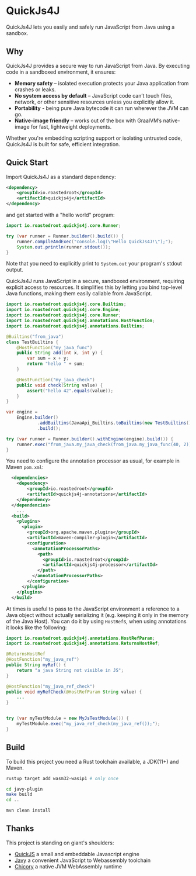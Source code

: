 # QuickJs4J

QuickJs4J lets you easily and safely run JavaScript from Java using a sandbox.

## Why

QuickJs4J provides a secure way to run JavaScript from Java. By executing code in a sandboxed environment, it ensures:

- **Memory safety** – isolated execution protects your Java application from crashes or leaks.
- **No system access by default** – JavaScript code can’t touch files, network, or other sensitive resources unless you explicitly allow it.
- **Portability** - being pure Java bytecode it can run wherever the JVM can go.
- **Native-image friendly** – works out of the box with GraalVM’s native-image for fast, lightweight deployments.

Whether you're embedding scripting support or isolating untrusted code, QuickJs4J is built for safe, efficient integration.

## Quick Start

Import QuickJs4J as a standard dependency:

```xml
<dependency>
    <groupId>io.roastedroot</groupId>
    <artifactId>quickjs4j</artifactId>
</dependency>
```

and get started with a "hello world" program:

```java
import io.roastedroot.quickjs4j.core.Runner;

try (var runner = Runner.builder().build()) {
    runner.compileAndExec("console.log(\"Hello QuickJs4J!\");");
    System.out.println(runner.stdout());
}
```

Note that you need to explicitly print to `System.out` your program's stdout output.

QuickJs4J runs JavaScript in a secure, sandboxed environment, requiring explicit access to resources.
It simplifies this by letting you bind top-level Java functions, making them easily callable from JavaScript.

```java
import io.roastedroot.quickjs4j.core.Builtins;
import io.roastedroot.quickjs4j.core.Engine;
import io.roastedroot.quickjs4j.core.Runner;
import io.roastedroot.quickjs4j.annotations.HostFunction;
import io.roastedroot.quickjs4j.annotations.Builtins;

@Builtins("from_java")
class TestBuiltins {
    @HostFunction("my_java_func")
    public String add(int x, int y) {
        var sum = x + y;
        return "hello " + sum;
    }

    @HostFunction("my_java_check")
    public void check(String value) {
        assert("hello 42".equals(value));
    }
}

var engine =
    Engine.builder()
            .addBuiltins(JavaApi_Builtins.toBuiltins(new TestBuiltins()))
            .build();

try (var runner = Runner.builder().withEngine(engine).build()) {
    runner.exec("from_java.my_java_check(from_java.my_java_func(40, 2));");
}
```

You need to configure the annotation processor as usual, for example in Maven `pom.xml`:

```xml
  <dependencies>
    <dependency>
        <groupId>io.roastedroot</groupId>
        <artifactId>quickjs4j-annotations</artifactId>
    </dependency>
  </dependencies>
    ...
  <build>
    <plugins>
      <plugin>
        <groupId>org.apache.maven.plugins</groupId>
        <artifactId>maven-compiler-plugin</artifactId>
        <configuration>
          <annotationProcessorPaths>
            <path>
              <groupId>io.roastedroot</groupId>
              <artifactId>quickjs4j-processor</artifactId>
            </path>
          </annotationProcessorPaths>
        </configuration>
      </plugin>
    </plugins>
  </build>
```

At times is useful to pass to the JavaScript environment a reference to a Java object without actually serializing it (e.g. keeping it only in the memory of the Java Host).
You can do it by using `HostRef`s, when using annotations it looks like the following:

```java
import io.roastedroot.quickjs4j.annotations.HostRefParam;
import io.roastedroot.quickjs4j.annotations.ReturnsHostRef;

@ReturnsHostRef
@HostFunction("my_java_ref")
public String myRef() {
    return "a java String not visible in JS";
}

@HostFunction("my_java_ref_check")
public void myRefCheck(@HostRefParam String value) {
    ...
}


try (var myTestModule = new MyJsTestModule()) {
    myTestModule.exec("my_java_ref_check(my_java_ref());");
}
```

## Build

To build this project you need a Rust toolchain available, a JDK(11+) and Maven.

```bash
rustup target add wasm32-wasip1 # only once

cd javy-plugin
make build
cd ..

mvn clean install
```

## Thanks

This project is standing on giant's shoulders:

- [QuickJS](https://bellard.org/quickjs/) a small and embeddable Javascript engine
- [Javy](https://github.com/bytecodealliance/javy) a convenient JavaScript to Webassembly toolchain
- [Chicory](https://chicory.dev/) a native JVM WebAssembly runtime
